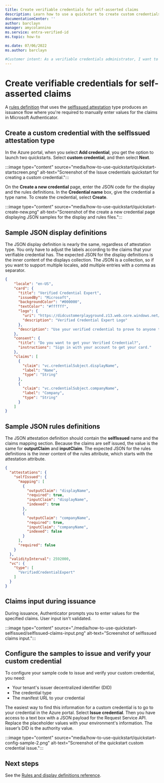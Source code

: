 ```yaml
---
title: Create verifiable credentials for self-asserted claims
description: Learn how to use a quickstart to create custom credentials for self-issued claims
documentationCenter: ''
author: barclayn
manager: amycolannino
ms.service: entra-verified-id
ms.topic: how-to

ms.date: 07/06/2022
ms.author: barclayn

#Customer intent: As a verifiable credentials administrator, I want to create a verifiable credential for self-asserted claims scenario. 
---
```


# Create verifiable credentials for self-asserted claims

  

A [rules definition](rules-and-display-definitions-model.md#rulesmodel-type) that uses the [selfIssued attestation](rules-and-display-definitions-model.md#selfissuedattestation-type) type produces an issuance flow where you're required to manually enter values for the claims in Microsoft Authenticator.  

## Create a custom credential with the selfIssued attestation type

In the Azure portal, when you select **Add credential**, you get the option to launch two quickstarts. Select **custom credential**, and then select **Next**. 

:::image type="content" source="media/how-to-use-quickstart/quickstart-startscreen.png" alt-text="Screenshot of the Issue credentials quickstart for creating a custom credential.":::

On the **Create a new credential** page, enter the JSON code for the display and the rules definitions. In the **Credential name** box, give the credential a type name. To create the credential, select **Create**.

:::image type="content" source="media/how-to-use-quickstart/quickstart-create-new.png" alt-text="Screenshot of the create a new credential page displaying JSON samples for the display and rules files.":::

## Sample JSON display definitions

The JSON display definition is nearly the same, regardless of attestation type. You only have to adjust the labels according to the claims that your verifiable credential has. The expected JSON for the display definitions is the inner content of the displays collection. The JSON is a collection, so if you want to support multiple locales, add multiple entries with a comma as separator. 

```json
{
    "locale": "en-US",
    "card": {
      "title": "Verified Credential Expert",
      "issuedBy": "Microsoft",
      "backgroundColor": "#000000",
      "textColor": "#ffffff",
      "logo": {
        "uri": "https://didcustomerplayground.z13.web.core.windows.net/VerifiedCredentialExpert_icon.png",
        "description": "Verified Credential Expert Logo"
      },
      "description": "Use your verified credential to prove to anyone that you know all about verifiable credentials."
    },
    "consent": {
      "title": "Do you want to get your Verified Credential?",
      "instructions": "Sign in with your account to get your card."
    },
    "claims": [
      {
        "claim": "vc.credentialSubject.displayName",
        "label": "Name",
        "type": "String"
      },
      {
        "claim": "vc.credentialSubject.companyName",
        "label": "Company",
        "type": "String"
      }
    ]
}
```

## Sample JSON rules definitions

The JSON attestation definition should contain the **selfIssued** name and the claims mapping section. Because the claims are self issued, the value is the same for **outputClaim** and **inputClaim**. The expected JSON for the rules definitions is the inner content of the rules attribute, which starts with the attestation attribute. 

```json
{
  "attestations": {
    "selfIssued": {
      "mapping": [
        {
          "outputClaim": "displayName",
          "required": true,
          "inputClaim": "displayName",
          "indexed": true
        },
        {
          "outputClaim": "companyName",
          "required": true,
          "inputClaim": "companyName",
          "indexed": false
        }
      ],
      "required": false
    }
  },
  "validityInterval": 2592000,
  "vc": {
    "type": [
      "VerifiedCredentialExpert"
    ]
  }
}
```

## Claims input during issuance

During issuance, Authenticator prompts you to enter values for the specified claims. User input isn't validated.

:::image type="content" source="./media/how-to-use-quickstart-selfissued/selfIssued-claims-input.png" alt-text="Screenshot of selfIssued claims input.":::

## Configure the samples to issue and verify your custom credential

To configure your sample code to issue and verify your custom credential, you need:

- Your tenant's issuer decentralized identifier (DID)
- The credential type
- The manifest URL to your credential 

The easiest way to find this information for a custom credential is to go to your credential in the Azure portal. Select **Issue credential**. Then you have access to a text box with a JSON payload for the Request Service API. Replace the placeholder values with your environment's information. The issuer’s DID is the authority value.

:::image type="content" source="media/how-to-use-quickstart/quickstart-config-sample-2.png" alt-text="Screenshot of the quickstart custom credential issue.":::

## Next steps

See the [Rules and display definitions reference](rules-and-display-definitions-model.md).
